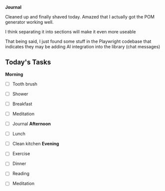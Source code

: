 **Journal**

Cleaned up and finally shaved today. Amazed that I actually got the POM generator working well.

I think separating it into sections will make it even more useable 

That being said, I just found some stuff in the Playwright codebase that indicates they may be adding AI integration into the library (chat messages)



## Today's Tasks

**Morning**
- [ ] Tooth brush
- [ ] Shower
- [ ] Breakfast
- [ ] Meditation
- [ ] Journal
**Afternoon**
- [ ] Lunch
- [ ] Clean kitchen
**Evening**
- [ ] Exercise
- [ ] Dinner
- [ ] Reading
- [ ] Meditation



